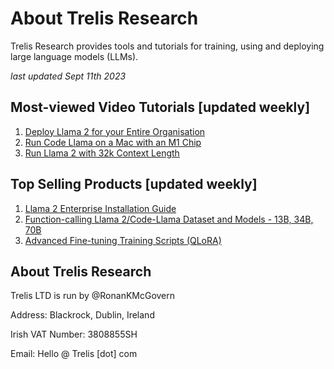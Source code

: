 # About Trelis Research

Trelis Research provides tools and tutorials for training, using and deploying large language models (LLMs).

*last updated Sept 11th 2023*

## Most-viewed Video Tutorials [updated weekly]

1. [Deploy Llama 2 for your Entire Organisation](https://www.youtube.com/watch?v=Ror2xOOA-VE)
1. [Run Code Llama on a Mac with an M1 Chip](https://www.youtube.com/watch?v=a1JlzUzHL-I)
1. [Run Llama 2 with 32k Context Length](https://www.youtube.com/watch?v=ELax81LjFhU)

## Top Selling Products [updated weekly]

1. [Llama 2 Enterprise Installation Guide](https://www.youtube.com/watch?v=Ror2xOOA-VE) 
1. [Function-calling Llama 2/Code-Llama Dataset and Models - 13B, 34B, 70B](https://huggingface.co/Trelis/Llama-2-70b-chat-hf-function-calling-v2)
1. [Advanced Fine-tuning Training Scripts (QLoRA)](https://buy.stripe.com/fZe6pa5tP2Hxf3a7sL)

## About Trelis Research
Trelis LTD is run by @RonanKMcGovern

Address: Blackrock, Dublin, Ireland

Irish VAT Number: 3808855SH

Email: Hello @ Trelis [dot] com
